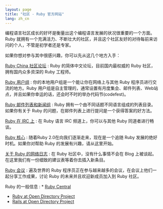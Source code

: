 ```yaml
---
layout: page
title: "社区 - Ruby 官方网站"
lang: zh_cn
---
```


编程语言社区成长的好坏是衡量出这个编程语言发展的状况很重要的一个方面。Ruby
就拥有一个充满活力、不断壮大的社区，并且这个社区友好的对待每前来访问的个人，不管是初学者还是专家。

如果你想对参与其中很感兴趣，你可以先从这几个地方入手：

[Ruby China 社区论坛][1]
: Ruby 的简体中文论坛，目前国内最权威的 Ruby 社区，拥有国内众多资深的 Ruby 工程师。

[Ruby 用户组](user-groups/)
: 你的本地用户组是一个能让你在网络上与其他 Ruby 程序员进行交流的地方。Ruby
  用户组是自主管理的，通常设置有月度集会、邮件列表、Web站点，并且如果你幸运的话，还会时不时的举办代码节(codefest)。

[Ruby 邮件列表和新闻组](mailing-lists/)
: Ruby 拥有一个由不同话题不同语言组成的列表目录。如果你有关于 Ruby 的问题，在邮件列表上进行提问是一个获得答案的好方法。

[Ruby 在 IRC 上](irc://irc.freenode.net/ruby-lang)
: 在 Ruby 语言 IRC 频道上，你可以与其他 Ruby 同道者进行畅谈。

[Ruby 核心](ruby-core/)
: 随着Ruby 2.0在向我们逐渐走来，现在是一个追随 Ruby 发展的绝好时机。如果你对帮助 Ruby 的发展有兴趣，请从这里开始。

[关于 Ruby 的网络日志](weblogs/ "Weblog")
: 在 Ruby 社区中，没有什么事情不会在 Blog 上被谈起。在这里我们有一份细致的建议表等着你去插入新条目。

[Ruby 会议](conferences/)
: 遍及世界的 Ruby 程序员正在参与越来越多的会议，在会议上他们一起分享工作成果，讨论 Ruby 的未来并且欢迎新成员加入到 Ruby
  社区。

Ruby 的一般信息
: * [Ruby Central][3]
  * [Ruby at Open Directory Project][4]
  * [Rails at Open Directory Project][5]



[1]: http://ruby-china.org
[3]: http://www.rubycentral.org/
[4]: http://dmoz.org/Computers/Programming/Languages/Ruby/
[5]: http://dmoz.org/Computers/Programming/Languages/Ruby/Software/Rails/
